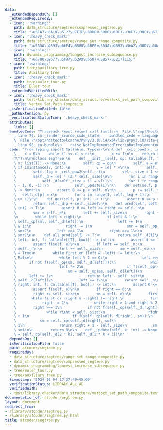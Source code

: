 ```yaml
---
data:
  _extendedDependsOn: []
  _extendedRequiredBy:
  - icon: ':warning:'
    path: data_structure/segtree/compressed_segtree.py
    title: "\u5EA7\u6A19\u5727\u7E2E\u30BB\u30B0\u30E1\u30F3\u30C8\u6728"
  - icon: ':heavy_check_mark:'
    path: data_structure/segtree/range_set_range_composite.py
    title: "\u533A\u9593\u66F4\u65B0\u30FB\u533A\u9593\u30A2\u30D5\u30A3\u30F3"
  - icon: ':warning:'
    path: dynamic_programming/longest_increase_subsequence.py
    title: "\u6700\u9577\u5897\u52A0\u6587\u5B57\u5217(LIS)"
  - icon: ':warning:'
    path: tree/auxiliary_tree.py
    title: Auxiliary tree
  - icon: ':heavy_check_mark:'
    path: tree/euler_tour.py
    title: Euler tour
  _extendedVerifiedWith:
  - icon: ':heavy_check_mark:'
    path: test/library_checker/data_structure/vertext_set_path_composite.test.py
    title: Vertex Set Path Composite
  _isVerificationFailed: false
  _pathExtension: py
  _verificationStatusIcon: ':heavy_check_mark:'
  attributes:
    links: []
  bundledCode: "Traceback (most recent call last):\n  File \"/opt/hostedtoolcache/PyPy/3.10.14/x64/lib/pypy3.10/site-packages/onlinejudge_verify/documentation/build.py\"\
    , line 76, in _render_source_code_stat\n    bundled_code = language.bundle(\n\
    \  File \"/opt/hostedtoolcache/PyPy/3.10.14/x64/lib/pypy3.10/site-packages/onlinejudge_verify/languages/python.py\"\
    , line 96, in bundle\n    raise NotImplementedError\nNotImplementedError\n"
  code: "from typing import Callable, TypeVar\n\n\ndef _ceil_pow2(n: int) -> int:\n\
    \    x = 0\n    while (1 << x) < n:\n        x += 1\n\n    return x\n\n\nT = TypeVar(\"\
    T\")\n\n\nclass SegTree:\n    def __init__(self, op: Callable[[T, T], T], e: T,\
    \ v: list[T]) -> None:\n        self._op = op\n        self._e = e\n\n       \
    \ if isinstance(v, int):\n            v = [e] * v\n\n        self._n = len(v)\n\
    \        self._log = _ceil_pow2(self._n)\n        self._size = 1 << self._log\n\
    \        self._d = [e] * (2 * self._size)\n\n        for i in range(self._n):\n\
    \            self._d[self._size + i] = v[i]\n        for i in range(self._size\
    \ - 1, 0, -1):\n            self._update(i)\n\n    def set(self, p: int, x: T)\
    \ -> None:\n        assert 0 <= p < self._n\n\n        p += self._size\n     \
    \   self._d[p] = x\n        for i in range(1, self._log + 1):\n            self._update(p\
    \ >> i)\n\n    def get(self, p: int) -> T:\n        assert 0 <= p < self._n\n\n\
    \        return self._d[p + self._size]\n\n    def prod(self, left: int, right:\
    \ int) -> T:\n        assert 0 <= left <= right <= self._n\n        sml = self._e\n\
    \        smr = self._e\n        left += self._size\n        right += self._size\n\
    \n        while left < right:\n            if left & 1:\n                sml =\
    \ self._op(sml, self._d[left])\n                left += 1\n            if right\
    \ & 1:\n                right -= 1\n                smr = self._op(self._d[right],\
    \ smr)\n            left >>= 1\n            right >>= 1\n\n        return self._op(sml,\
    \ smr)\n\n    def all_prod(self) -> T:\n        return self._d[1]\n\n    def max_right(self,\
    \ left: int, f: Callable[[T], bool]) -> int:\n        assert 0 <= left <= self._n\n\
    \        assert f(self._e)\n\n        if left == self._n:\n            return\
    \ self._n\n\n        left += self._size\n        sm = self._e\n\n        first\
    \ = True\n        while first or (left & -left) != left:\n            first =\
    \ False\n            while left % 2 == 0:\n                left >>= 1\n      \
    \      if not f(self._op(sm, self._d[left])):\n                while left < self._size:\n\
    \                    left *= 2\n                    if f(self._op(sm, self._d[left])):\n\
    \                        sm = self._op(sm, self._d[left])\n                  \
    \      left += 1\n                return left - self._size\n            sm = self._op(sm,\
    \ self._d[left])\n            left += 1\n\n        return self._n\n\n    def min_left(self,\
    \ right: int, f: Callable[[T], bool]) -> int:\n        assert 0 <= right <= self._n\n\
    \        assert f(self._e)\n\n        if right == 0:\n            return 0\n\n\
    \        right += self._size\n        sm = self._e\n\n        first = True\n \
    \       while first or (right & -right) != right:\n            first = False\n\
    \            right -= 1\n            while right > 1 and right % 2:\n        \
    \        right >>= 1\n            if not f(self._op(self._d[right], sm)):\n  \
    \              while right < self._size:\n                    right = 2 * right\
    \ + 1\n                    if f(self._op(self._d[right], sm)):\n             \
    \           sm = self._op(self._d[right], sm)\n                        right -=\
    \ 1\n                return right + 1 - self._size\n            sm = self._op(self._d[right],\
    \ sm)\n\n        return 0\n\n    def _update(self, k: int) -> None:\n        self._d[k]\
    \ = self._op(self._d[2 * k], self._d[2 * k + 1])\n"
  dependsOn: []
  isVerificationFile: false
  path: atcoder/segtree.py
  requiredBy:
  - data_structure/segtree/range_set_range_composite.py
  - data_structure/segtree/compressed_segtree.py
  - dynamic_programming/longest_increase_subsequence.py
  - tree/euler_tour.py
  - tree/auxiliary_tree.py
  timestamp: '2024-06-04 17:27:40+09:00'
  verificationStatus: LIBRARY_ALL_AC
  verifiedWith:
  - test/library_checker/data_structure/vertext_set_path_composite.test.py
documentation_of: atcoder/segtree.py
layout: document
redirect_from:
- /library/atcoder/segtree.py
- /library/atcoder/segtree.py.html
title: atcoder/segtree.py
---
```

